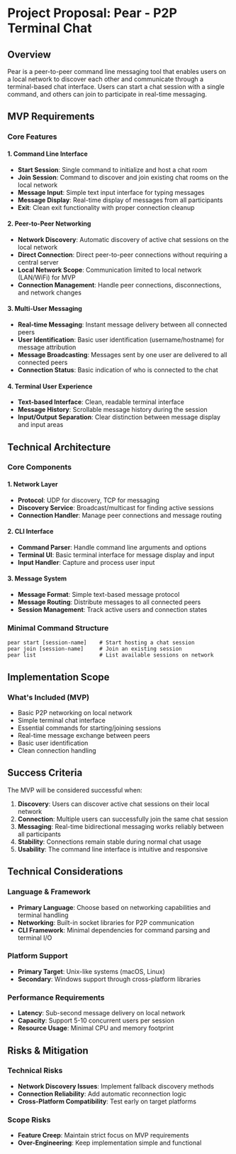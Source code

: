 # Project Proposal: Pear - P2P Terminal Chat

## Overview
Pear is a peer-to-peer command line messaging tool that enables users on a local network to discover each other and communicate through a terminal-based chat interface. Users can start a chat session with a single command, and others can join to participate in real-time messaging.

## MVP Requirements

### Core Features

#### 1. Command Line Interface
- **Start Session**: Single command to initialize and host a chat room
- **Join Session**: Command to discover and join existing chat rooms on the local network
- **Message Input**: Simple text input interface for typing messages
- **Message Display**: Real-time display of messages from all participants
- **Exit**: Clean exit functionality with proper connection cleanup

#### 2. Peer-to-Peer Networking
- **Network Discovery**: Automatic discovery of active chat sessions on the local network
- **Direct Connection**: Direct peer-to-peer connections without requiring a central server
- **Local Network Scope**: Communication limited to local network (LAN/WiFi) for MVP
- **Connection Management**: Handle peer connections, disconnections, and network changes

#### 3. Multi-User Messaging
- **Real-time Messaging**: Instant message delivery between all connected peers
- **User Identification**: Basic user identification (username/hostname) for message attribution
- **Message Broadcasting**: Messages sent by one user are delivered to all connected peers
- **Connection Status**: Basic indication of who is connected to the chat

#### 4. Terminal User Experience
- **Text-based Interface**: Clean, readable terminal interface
- **Message History**: Scrollable message history during the session
- **Input/Output Separation**: Clear distinction between message display and input areas

## Technical Architecture

### Core Components

#### 1. Network Layer
- **Protocol**: UDP for discovery, TCP for messaging
- **Discovery Service**: Broadcast/multicast for finding active sessions
- **Connection Handler**: Manage peer connections and message routing

#### 2. CLI Interface
- **Command Parser**: Handle command line arguments and options
- **Terminal UI**: Basic terminal interface for message display and input
- **Input Handler**: Capture and process user input

#### 3. Message System
- **Message Format**: Simple text-based message protocol
- **Message Routing**: Distribute messages to all connected peers
- **Session Management**: Track active users and connection states

### Minimal Command Structure
```
pear start [session-name]    # Start hosting a chat session
pear join [session-name]     # Join an existing session
pear list                    # List available sessions on network
```

## Implementation Scope

### What's Included (MVP)
- Basic P2P networking on local network
- Simple terminal chat interface
- Essential commands for starting/joining sessions
- Real-time message exchange between peers
- Basic user identification
- Clean connection handling

## Success Criteria

The MVP will be considered successful when:

1. **Discovery**: Users can discover active chat sessions on their local network
2. **Connection**: Multiple users can successfully join the same chat session
3. **Messaging**: Real-time bidirectional messaging works reliably between all participants
4. **Stability**: Connections remain stable during normal chat usage
5. **Usability**: The command line interface is intuitive and responsive

## Technical Considerations

### Language & Framework
- **Primary Language**: Choose based on networking capabilities and terminal handling
- **Networking**: Built-in socket libraries for P2P communication
- **CLI Framework**: Minimal dependencies for command parsing and terminal I/O

### Platform Support
- **Primary Target**: Unix-like systems (macOS, Linux)
- **Secondary**: Windows support through cross-platform libraries

### Performance Requirements
- **Latency**: Sub-second message delivery on local network
- **Capacity**: Support 5-10 concurrent users per session
- **Resource Usage**: Minimal CPU and memory footprint

## Risks & Mitigation

### Technical Risks
- **Network Discovery Issues**: Implement fallback discovery methods
- **Connection Reliability**: Add automatic reconnection logic
- **Cross-Platform Compatibility**: Test early on target platforms

### Scope Risks
- **Feature Creep**: Maintain strict focus on MVP requirements
- **Over-Engineering**: Keep implementation simple and functional
